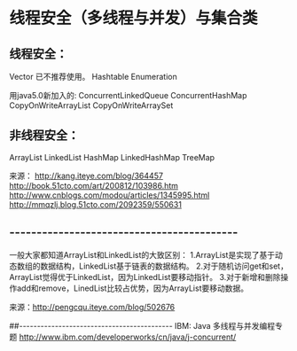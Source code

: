 # 线程安全（多线程与并发）与集合类

## 线程安全：
Vector 已不推荐使用。
Hashtable
Enumeration

用java5.0新加入的:
ConcurrentLinkedQueue
ConcurrentHashMap
CopyOnWriteArrayList
CopyOnWriteArraySet

## 非线程安全：
ArrayList
LinkedList
HashMap
LinkedHashMap
TreeMap


来源：
http://kang.iteye.com/blog/364457
http://book.51cto.com/art/200812/103986.htm
http://www.cnblogs.com/modou/articles/1345995.html
http://mmqzlj.blog.51cto.com/2092359/550631


## ------------------------------------------
一般大家都知道ArrayList和LinkedList的大致区别：
     1.ArrayList是实现了基于动态数组的数据结构，LinkedList基于链表的数据结构。 
     2.对于随机访问get和set，ArrayList觉得优于LinkedList，因为LinkedList要移动指针。 
     3.对于新增和删除操作add和remove，LinedList比较占优势，因为ArrayList要移动数据。 


来源：http://pengcqu.iteye.com/blog/502676


##-------------------------------------------
IBM: Java 多线程与并发编程专题 http://www.ibm.com/developerworks/cn/java/j-concurrent/